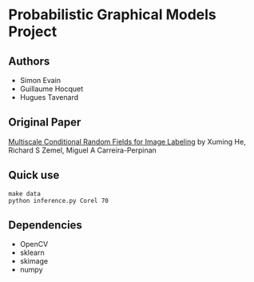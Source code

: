 # Probabilistic Graphical Models Project

## Authors

- Simon Evain
- Guillaume Hocquet
- Hugues Tavenard

## Original Paper

[Multiscale Conditional Random Fields for Image Labeling](http://users.cecs.anu.edu.au/~hexm/papers/cvpr04.pdf) by Xuming He, Richard S Zemel, Miguel A Carreira-Perpinan

## Quick use

```
make data
python inference.py Corel 70
```

## Dependencies

- OpenCV
- sklearn
- skimage
- numpy
